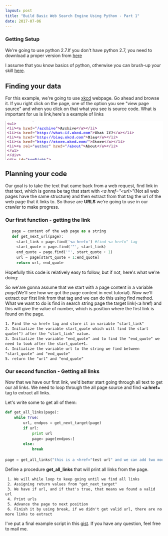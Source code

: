 ```yaml
---
layout: post
title: "Build Basic Web Search Engine Using Python - Part 1"
date: 2017-07-06
---
```


### Getting Setup

We're going to use python 2.7.If you don't have python 2.7, you need to download a proper version from <a href="https://www.python.org/download/releases/2.7.3/">here</a> 

I assume that you know basics of python, otherwise you can brush-up your skill [here]("https://summii.github.io/blog/2017/09/04/python-handbook"). 

## Finding your data

For this example, we're going to use [xkcd](https://xkcd.com/353/) webpage. Go ahead and browse it. If you right click on the page, one of the option you see "view page source" and when you click on that what you see is source code. What is important for us is link,here's a example of links

![alt text](/img/link.png "xkcd page source")

## Planning your code
Our goal is to take the text that came back from a web request, find link in that text, which is gonna be tag that start with *<a href=\"\<url\>\"*(Not all web pages have the same structure) and then extract from that tag the url of the web page that it links to. So those are **URLS**  we're going to use in our crawler to make progress. 

### Our first function - getting the link
```python
   page = content of the web page as a string
   def get_next_url(page):
     start_link = page.find('<a href=') #find <a href=" tag
     start_quote = page.find('"', start_link) 
     end_quote = page.find('"', start_quote + 1)
     url = page[start_quote + 1:end_quote]
     return url, end_quote
```

Hopefully this code is relatively easy to follow, but if not, here's what we're doing:

So we'are gonna assume that we start with a page content in a variable *page*(We'll see how we got the page content in next tutorial). Now we'll extract our first link from that tag and we can do this using find method. What we want to do is find in search string page the target link(<a href) and this will give the value of number, which is position where the first link is found on the page.

    1. Find the <a href= tag and store it in variable "start_link"
    2. Initialize the variable start_quote which will find the start quote(") after the "start_link" value.
    3. Initialize the variable "end_quote" and to find the "end_quote" we need to look after the start_quote+1.
    4. Initialize the variable url to the string we find between "start_quote" and "end_quote"
    5. return the "url" and "end_quote"

### Our second function - Getting all links

Now that we have our first link, we'd better start going through all text to get our all links. We need to loop through the all page source and find **<a href=** tag to extract all links.

Let's write some to get all of them:

```python
def get_all_links(page):
	while True:
		url, endpos = get_next_target(page)
		if url:
			print url
			page= page[endpos:]
		else:
			break

page = get_all_links("this is a <href="test url" and we can add two more urls <a href="test url2", <a href="test url3".")
```
 
 Define a procedure **get_all_links** that will print all links from the page.
 
     1. We will while loop to keep going until we find all links
     2. Assigning return values from "get_next_target"
     3. We have if url, and if that's true, that means we found a valid url
     4. Print urls
     5. Advance the page to next position
     6. Finish it by using break, if we didn't get valid url, there are no more links to extract 
	
I've put a final example script in this [gist](https://gist.github.com/summii/1c3604de48fc8a841c3a8987bb38798a). If you have any question, feel free to mail me.


